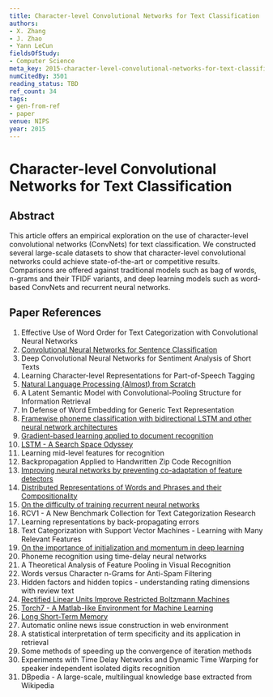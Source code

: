 ```yaml
---
title: Character-level Convolutional Networks for Text Classification
authors:
- X. Zhang
- J. Zhao
- Yann LeCun
fieldsOfStudy:
- Computer Science
meta_key: 2015-character-level-convolutional-networks-for-text-classification
numCitedBy: 3501
reading_status: TBD
ref_count: 34
tags:
- gen-from-ref
- paper
venue: NIPS
year: 2015
---
```


# Character-level Convolutional Networks for Text Classification

## Abstract

This article offers an empirical exploration on the use of character-level convolutional networks (ConvNets) for text classification. We constructed several large-scale datasets to show that character-level convolutional networks could achieve state-of-the-art or competitive results. Comparisons are offered against traditional models such as bag of words, n-grams and their TFIDF variants, and deep learning models such as word-based ConvNets and recurrent neural networks.

## Paper References

1. Effective Use of Word Order for Text Categorization with Convolutional Neural Networks
2. [Convolutional Neural Networks for Sentence Classification](2014-convolutional-neural-networks-for-sentence-classification)
3. Deep Convolutional Neural Networks for Sentiment Analysis of Short Texts
4. Learning Character-level Representations for Part-of-Speech Tagging
5. [Natural Language Processing (Almost) from Scratch](2011-natural-language-processing-almost-from-scratch)
6. A Latent Semantic Model with Convolutional-Pooling Structure for Information Retrieval
7. In Defense of Word Embedding for Generic Text Representation
8. [Framewise phoneme classification with bidirectional LSTM and other neural network architectures](2005-framewise-phoneme-classification-with-bidirectional-lstm-and-other-neural-network-architectures)
9. [Gradient-based learning applied to document recognition](1998-gradient-based-learning-applied-to-document-recognition)
10. [LSTM - A Search Space Odyssey](2017-lstm-a-search-space-odyssey)
11. Learning mid-level features for recognition
12. Backpropagation Applied to Handwritten Zip Code Recognition
13. [Improving neural networks by preventing co-adaptation of feature detectors](2012-improving-neural-networks-by-preventing-co-adaptation-of-feature-detectors)
14. [Distributed Representations of Words and Phrases and their Compositionality](2013-distributed-representations-of-words-and-phrases-and-their-compositionality)
15. [On the difficulty of training recurrent neural networks](2013-on-the-difficulty-of-training-recurrent-neural-networks)
16. RCV1 - A New Benchmark Collection for Text Categorization Research
17. Learning representations by back-propagating errors
18. Text Categorization with Support Vector Machines - Learning with Many Relevant Features
19. [On the importance of initialization and momentum in deep learning](2013-on-the-importance-of-initialization-and-momentum-in-deep-learning)
20. Phoneme recognition using time-delay neural networks
21. A Theoretical Analysis of Feature Pooling in Visual Recognition
22. Words versus Character n-Grams for Anti-Spam Filtering
23. Hidden factors and hidden topics - understanding rating dimensions with review text
24. [Rectified Linear Units Improve Restricted Boltzmann Machines](2010-rectified-linear-units-improve-restricted-boltzmann-machines)
25. [Torch7 - A Matlab-like Environment for Machine Learning](2011-torch7-a-matlab-like-environment-for-machine-learning)
26. [Long Short-Term Memory](1997-long-short-term-memory)
27. Automatic online news issue construction in web environment
28. A statistical interpretation of term specificity and its application in retrieval
29. Some methods of speeding up the convergence of iteration methods
30. Experiments with Time Delay Networks and Dynamic Time Warping for speaker independent isolated digits recognition
32. DBpedia - A large-scale, multilingual knowledge base extracted from Wikipedia
